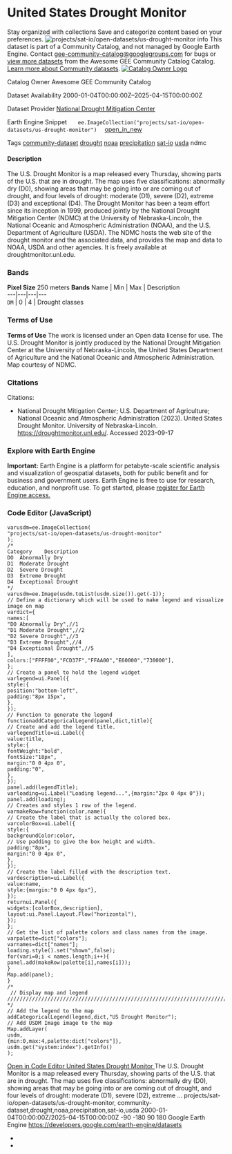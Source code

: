  
#  United States Drought Monitor 
Stay organized with collections  Save and categorize content based on your preferences. 
![projects/sat-io/open-datasets/us-drought-monitor](https://developers.google.com/earth-engine/datasets/images/sat-io/projects_sat-io_open-datasets_us-drought-monitor_sample.png)
info
This dataset is part of a Community Catalog, and not managed by Google Earth Engine. Contact gee-community-catalog@googlegroups.com for bugs or [view more datasets](https://developers.google.com/earth-engine/datasets/community/sat-io) from the Awesome GEE Community Catalog Catalog. [Learn more about Community datasets](https://developers.google.com/earth-engine/datasets/community). 
[ ![Catalog Owner Logo](https://developers.google.com/static/earth-engine/datasets/logos/sat-io_logo.png) ](https://gee-community-catalog.org/) 

Catalog Owner
    Awesome GEE Community Catalog 

Dataset Availability
    2000-01-04T00:00:00Z–2025-04-15T00:00:00Z 

Dataset Provider
     [ National Drought Mitigation Center ](https://drought.unl.edu/) 

Earth Engine Snippet
     `    ee.ImageCollection("projects/sat-io/open-datasets/us-drought-monitor")   ` [ open_in_new ](https://code.earthengine.google.com/?scriptPath=Examples:Datasets/sat-io/projects_sat-io_open-datasets_us-drought-monitor) 

Tags
     [community-dataset](https://developers.google.com/earth-engine/datasets/tags/community-dataset) [drought](https://developers.google.com/earth-engine/datasets/tags/drought) [noaa](https://developers.google.com/earth-engine/datasets/tags/noaa) [precipitation](https://developers.google.com/earth-engine/datasets/tags/precipitation) [sat-io](https://developers.google.com/earth-engine/datasets/tags/sat-io) [usda](https://developers.google.com/earth-engine/datasets/tags/usda)
ndmc
#### Description
The U.S. Drought Monitor is a map released every Thursday, showing parts of the U.S. that are in drought. The map uses five classifications: abnormally dry (D0), showing areas that may be going into or are coming out of drought, and four levels of drought: moderate (D1), severe (D2), extreme (D3) and exceptional (D4). The Drought Monitor has been a team effort since its inception in 1999, produced jointly by the National Drought Mitigation Center (NDMC) at the University of Nebraska-Lincoln, the National Oceanic and Atmospheric Administration (NOAA), and the U.S. Department of Agriculture (USDA). The NDMC hosts the web site of the drought monitor and the associated data, and provides the map and data to NOAA, USDA and other agencies. It is freely available at droughtmonitor.unl.edu.
### Bands
**Pixel Size** 250 meters 
**Bands**
Name | Min | Max | Description  
---|---|---|---  
`DM` |  0  |  4  | Drought classes  
### Terms of Use
**Terms of Use**
The work is licensed under an Open data license for use. The U.S. Drought Monitor is jointly produced by the National Drought Mitigation Center at the University of Nebraska-Lincoln, the United States Department of Agriculture and the National Oceanic and Atmospheric Administration. Map courtesy of NDMC.
### Citations
Citations:
  * National Drought Mitigation Center; U.S. Department of Agriculture; National Oceanic and Atmospheric Administration (2023). United States Drought Monitor. University of Nebraska-Lincoln. https://droughtmonitor.unl.edu/. Accessed 2023-09-17


### Explore with Earth Engine
**Important:** Earth Engine is a platform for petabyte-scale scientific analysis and visualization of geospatial datasets, both for public benefit and for business and government users. Earth Engine is free to use for research, education, and nonprofit use. To get started, please [register for Earth Engine access.](https://console.cloud.google.com/earth-engine)
### Code Editor (JavaScript)
```
varusdm=ee.ImageCollection(
"projects/sat-io/open-datasets/us-drought-monitor"
);
/*
Category	Description
DO	Abnormally Dry
D1	Moderate Drought
D2	Severe Drought
D3	Extreme Drought
D4	Exceptional Drought
*/
varusdm=ee.Image(usdm.toList(usdm.size()).get(-1));
// Define a dictionary which will be used to make legend and visualize image on map
vardict={
names:[
"DO	Abnormally Dry",//1
"D1 Moderate Drought",//2
"D2 Severe Drought",//3
"D3 Extreme Drought",//4
"D4 Exceptional Drought",//5
],
colors:["FFFF00","FCD37F","FFAA00","E60000","730000"],
};
// Create a panel to hold the legend widget
varlegend=ui.Panel({
style:{
position:"bottom-left",
padding:"8px 15px",
},
});
// Function to generate the legend
functionaddCategoricalLegend(panel,dict,title){
// Create and add the legend title.
varlegendTitle=ui.Label({
value:title,
style:{
fontWeight:"bold",
fontSize:"18px",
margin:"0 0 4px 0",
padding:"0",
},
});
panel.add(legendTitle);
varloading=ui.Label("Loading legend...",{margin:"2px 0 4px 0"});
panel.add(loading);
// Creates and styles 1 row of the legend.
varmakeRow=function(color,name){
// Create the label that is actually the colored box.
varcolorBox=ui.Label({
style:{
backgroundColor:color,
// Use padding to give the box height and width.
padding:"8px",
margin:"0 0 4px 0",
},
});
// Create the label filled with the description text.
vardescription=ui.Label({
value:name,
style:{margin:"0 0 4px 6px"},
});
returnui.Panel({
widgets:[colorBox,description],
layout:ui.Panel.Layout.Flow("horizontal"),
});
};
// Get the list of palette colors and class names from the image.
varpalette=dict["colors"];
varnames=dict["names"];
loading.style().set("shown",false);
for(vari=0;i < names.length;i++){
panel.add(makeRow(palette[i],names[i]));
}
Map.add(panel);
}
/*
 // Display map and legend ///////////////////////////////////////////////////////////////////////////////
*/
// Add the legend to the map
addCategoricalLegend(legend,dict,"US Drought Monitor");
// Add USDM Image image to the map
Map.addLayer(
usdm,
{min:0,max:4,palette:dict["colors"]},
usdm.get("system:index").getInfo()
);
```
[ Open in Code Editor ](https://code.earthengine.google.com/?scriptPath=Examples:Datasets/sat-io/projects_sat-io_open-datasets_us-drought-monitor)
[ United States Drought Monitor ](https://developers.google.com/earth-engine/datasets/catalog/projects_sat-io_open-datasets_us-drought-monitor)
The U.S. Drought Monitor is a map released every Thursday, showing parts of the U.S. that are in drought. The map uses five classifications: abnormally dry (D0), showing areas that may be going into or are coming out of drought, and four levels of drought: moderate (D1), severe (D2), extreme …
projects/sat-io/open-datasets/us-drought-monitor, community-dataset,drought,noaa,precipitation,sat-io,usda 
2000-01-04T00:00:00Z/2025-04-15T00:00:00Z
-90 -180 90 180 
Google Earth Engine
https://developers.google.com/earth-engine/datasets
  * [ ](https://doi.org/https://drought.unl.edu/)
  * [ ](https://doi.org/https://developers.google.com/earth-engine/datasets/catalog/projects_sat-io_open-datasets_us-drought-monitor)


